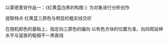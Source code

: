 以蒙德里安作品一：《红黄蓝白黑的构图 》为对象进行分析创作

提取特点
红黄蓝三原色与明显的粗实线交织


在随机颜色的基础上，指定向三原色的偏向
以有色方块的位置为准，向四周延伸水平与竖直的粗细不一黑直线
